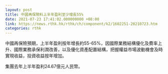 ```yaml
---
layout: post
title: 中國再保險料上半年盈利至少增長55%
date: 2021-07-23 17:41:02.000000000 +08:00
link: https://news.rthk.hk/rthk/ch/component/k2/1602251-20210723.htm
categories: rthk
---
```


中國再保險預期，上半年盈利按年增長約55-65%，因國際業務結構優化及費率上升、國際業務承保利潤改善，以及優化資產配置結構，把握權益市場波動機會及時實現收益，投資收益按年增加。

集團去年上半年盈利24.67億元人民幣。
